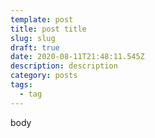 ```yaml
---
template: post
title: post title
slug: slug
draft: true
date: 2020-08-11T21:48:11.545Z
description: description
category: posts
tags:
  - tag
---
```

body
